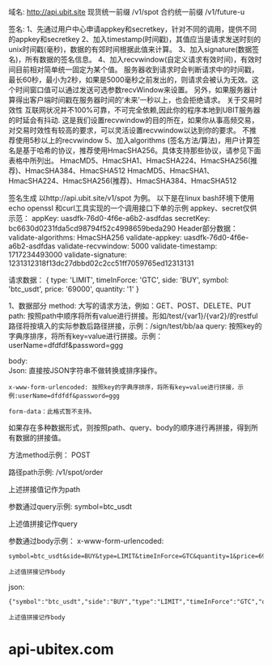 域名:  http://api.ubit.site 
现货统一前缀 /v1/spot
合约统一前缀 /v1/future-u

签名: 
1、先通过用户中心申请appkey和secretkey，针对不同的调用，提供不同的appkey和secretkey
2、加入timestamp(时间戳)，其值应当是请求发送时刻的unix时间戳(毫秒)，数据的有郊时间根据此值来计算。
3、加入signature(数据签名)，所有数据的签名信息。
4、加入recvwindow(自定义请求有效时间)，有效时间目前相对简单统一固定为某个值。
服务器收到请求时会判断请求中的时间戳，最长60秒，最小为2秒，如果是5000毫秒之前发出的，则请求会被认为无效。这个时间窗口值可以通过发送可选参数recvWindow来设置。 另外，如果服务器计算得出客户端时间戳在服务器时间的‘未来’一秒以上，也会拒绝请求。 关于交易时效性 互联网状况并不100%可靠，不可完全依赖,因此你的程序本地到UBIT服务器的时延会有抖动. 这是我们设置recvwindow的目的所在，如果你从事高频交易，对交易时效性有较高的要求，可以灵活设置recvwindow以达到你的要求。
不推荐使用5秒以上的recvwindow
5、加入algorithms (签名方法/算法)，用户计算签名是基于哈希的协议，推荐使用HmacSHA256。具体支持那些协议，请参见下面表格中所列出。
HmacMD5、HmacSHA1、HmacSHA224、HmacSHA256(推荐)、HmacSHA384、HmacSHA512
HmacMD5、HmacSHA1、HmacSHA224、HmacSHA256(推荐)、HmacSHA384、HmacSHA512

签名生成
以http://api.ubit.site/v1/spot 为例。
以下是在linux bash环境下使用 echo openssl 和curl工具实现的一个调用接口下单的示例 appkey、secret仅供示范：
appKey: uasdfk-76d0-4f6e-a6b2-asdfdas
secretKey: bc6630d0231fda5cd98794f52c4998659beda290
Header部分数据：
validate-algorithms: HmacSHA256
validate-appkey: uasdfk-76d0-4f6e-a6b2-asdfdas
validate-recvwindow: 5000
validate-timestamp: 1717234493000
validate-signature: 1231312318f13dc27dbbd02c2cc51ff7059765ed12313131

请求数据：
{
  type: 'LIMIT',
  timeInForce: 'GTC',
  side: 'BUY',
  symbol: 'btc_usdt',
  price: '69000',
  quantity: '1'
}

1、数据部分
method: 大写的请求方法，例如：GET、POST、DELETE、PUT
path: 按照path中顺序将所有value进行拼接。形如/test/{var1}/{var2}/的restful路径将按填入的实际参数后路径拼接，示例：/sign/test/bb/aa
query: 按照key的字典序排序，将所有key=value进行拼接。示例：userName=dfdfdf&password=ggg

body:   
    Json: 直接按JSON字符串不做转换或排序操作。

    x-www-form-urlencoded: 按照key的字典序排序，将所有key=value进行拼接，示例:userName=dfdfdf&password=ggg　

    form-data：此格式暂不支持。

如果存在多种数据形式，则按照path、query、body的顺序进行再拼接，得到所有数据的拼接值。

方法method示例：
POST

路径path示例:
/v1/spot/order

上述拼接值记作为path

参数通过query示例:
symbol=btc_usdt

上述值拼接记作query

参数通过body示例：
x-www-form-urlencoded:
  
    symbol=btc_usdt&side=BUY&type=LIMIT&timeInForce=GTC&quantity=1&price=69000

    上述值拼接记作body

json:

    {"symbol":"btc_usdt","side":"BUY","type":"LIMIT","timeInForce":"GTC","quantity":1,"price":69000}

    上述值拼接记作body

# api-ubitex.com
